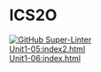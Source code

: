 # ICS2O
[![GitHub Super-Linter](https://github.com/amelia-mohr/ICS2O/workflows/Lint%20Code%20Base/badge.svg)](https://github.com/marketplace/actions/super-linter)
<br>
[Unit1-05:index2.html](./Unit%201/Unit%201-05/index2.html)
<br>
[Unit1-06:index.html](./Unit%201/Unit%201-06/index.html)
